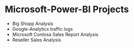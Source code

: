 # Microsoft-Power-BI Projects
- Big Shopp Analysis
- Google-Analytics traffic logs
- Microsoft Contosa Sales Report Analysis
- Reseller Sales Analysis


